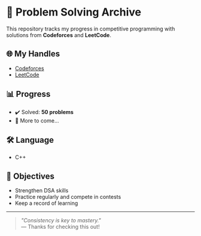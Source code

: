 # 🧠 Problem Solving Archive

This repository tracks my progress in competitive programming with solutions from **Codeforces** and **LeetCode**.

## 🌐 My Handles
- [Codeforces](https://codeforces.com/profile/robinpoddar)
- [LeetCode](https://leetcode.com/u/robinnits/)

## 📊 Progress
- ✔️ Solved: **50 problems**
- 🚧 More to come...

## 🛠 Language
- C++

## 🎯 Objectives
- Strengthen DSA skills
- Practice regularly and compete in contests
- Keep a record of learning

---

> _"Consistency is key to mastery."_  
> — Thanks for checking this out!
